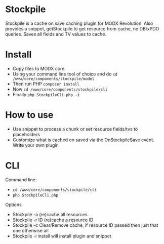 # Stockpile

Stockpile is a cache on save caching plugin for MODX Revolution. Also provides a snippet, getStockpile
to get resource from cache, no DB/xPDO queries. Saves all fields and TV values to cache.

# Install

 - Copy files to MODX core
 - Using your command line tool of choice and do ```cd /www/core/components/stockpile/model```
 - Then run PHP ```composer install``` 
 - Now ```cd /www/core/components/stockpile/cli```
 - Finally ```php StockpileCli.php -i```

# How to use

 - Use snippet to process a chunk or set resource fields/tvs to placeholders
 - Customize what is cached on saved via the OnStockpileSave event. Write your own plugin 
 
# CLI

Command line:

 - ```cd /www/core/components/stockpile/cli```
 - ```php StockpileCli.php```
 
Options
 
 - Stockpile -a (re)cache all resources
 - Stockpile -r ID (re)cache a resource ID
 - Stockpile -c Clear/Remove cache, if resource ID passed then just that one otherwise all
 - Stockpile -i install will install plugin and snippet